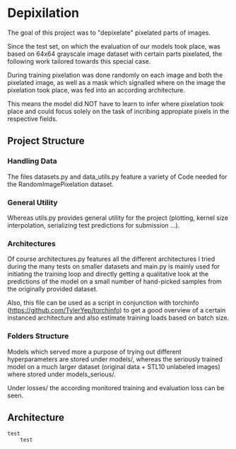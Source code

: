 # Depixilation
The goal of this project was to "depixelate" pixelated parts of images.

Since the test set, on which the evaluation of our models took place, was based on 64x64 grayscale image
dataset with certain parts pixelated, the following work tailored towards this special case.

During training pixelation was done randomly on each image and both the pixelated image, as well as a
mask which signalled where on the image the pixelation took place, was fed into an according architecture.

This means the model did NOT have to learn to infer where pixelation took place and could focus solely on
the task of incribing appropiate pixels in the respective fields.

## Project Structure
### Handling Data
The files datasets.py and data_utils.py feature a variety of Code needed for the RandomImagePixelation
dataset.

### General Utility
Whereas utils.py provides general utility for the project (plotting, kernel size interpolation,
serializing test predictions for submission ...).

### Architectures
Of course architectures.py features all the different architectures I tried during the many tests on
smaller datasets and main.py is mainly used for initiating the training loop and directly getting a
qualitative look at the predictions of the model on a small number of hand-picked samples from the
originally provided dataset.

Also, this file can be used as a script in conjunction with torchinfo (https://github.com/TylerYep/torchinfo)
to get a good overview of a certain instanced architecture and also estimate training loads based on batch
size.

### Folders Structure
Models which served more a purpose of trying out different hyperparameters are stored under models/, whereas
the seriously trained model on a much larger dataset (original data + STL10 unlabeled images) where stored
under models_serious/.

Under losses/ the according monitored training and evaluation loss can be seen.

## Architecture
    test
        test
